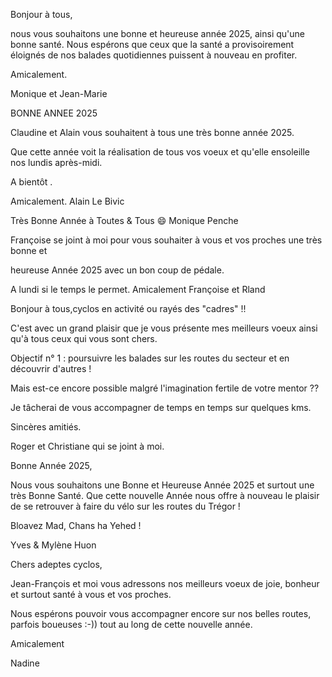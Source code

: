 Bonjour à tous,

nous vous souhaitons une bonne et heureuse année 2025, ainsi qu'une bonne santé.
Nous espérons que ceux que la santé a provisoirement éloignés de nos balades quotidiennes puissent à nouveau en profiter.

Amicalement.

Monique et Jean-Marie

BONNE ANNEE 2025



Claudine et Alain vous souhaitent à tous une très bonne année 2025.

Que cette année voit la réalisation de tous vos voeux et qu'elle ensoleille nos lundis après-midi.

A bientôt .

Amicalement.
Alain Le Bivic

Très Bonne Année à Toutes & Tous 😄
Monique Penche

Françoise se joint à moi pour vous souhaiter à vous et vos proches une très bonne et

 heureuse Année 2025 avec un bon coup de pédale.

 A lundi si le temps le permet.
Amicalement   Françoise et Rland 

Bonjour à tous,cyclos en activité ou rayés des "cadres" !!

C'est avec un grand plaisir que je vous présente mes meilleurs voeux ainsi qu'à tous ceux qui vous sont chers.

Objectif n° 1 : poursuivre les balades sur les routes du secteur et en découvrir d'autres !

Mais est-ce encore possible malgré l'imagination fertile de votre mentor ??

Je tâcherai de vous accompagner de temps en temps sur quelques kms.

Sincères amitiés.

Roger  et Christiane qui se joint à moi.

Bonne Année 2025,

 

Nous vous souhaitons une Bonne et Heureuse Année 2025 et surtout une très Bonne Santé. Que cette nouvelle Année nous offre à nouveau le plaisir de se retrouver à faire du vélo sur les routes du Trégor !

 

Bloavez Mad, Chans ha Yehed !

Yves & Mylène Huon

Chers adeptes cyclos,

Jean-François et moi vous adressons nos meilleurs voeux de joie, bonheur et surtout santé à vous et vos proches.

Nous espérons pouvoir vous accompagner encore sur nos belles routes, parfois boueuses :-)) tout au long de cette nouvelle année.

Amicalement

Nadine
